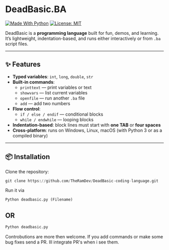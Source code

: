 # DeadBasic.BA

[![Made With Python](https://img.shields.io/badge/Made%20with-Python-blue?logo=python)](https://www.python.org/)
[![License: MIT](https://img.shields.io/badge/License-MIT-green.svg)](LICENSE)

DeadBasic is a **programming language** built for fun, demos, and learning.  
It’s lightweight, indentation-based, and runs either interactively or from `.ba` script files.

---

## ✨ Features

- **Typed variables**: `int`, `long`, `double`, `str`
- **Built-in commands**:  
  - `printtext` — print variables or text  
  - `showvars` — list current variables  
  - `openfile` — run another `.ba` file  
  - `add` — add two numbers  
- **Flow control**:  
  - `if / else / endif` — conditional blocks  
  - `while / endwhile` — looping blocks  
- **Indentation-based**: block lines must start with **one TAB** or **four spaces**  
- **Cross-platform**: runs on Windows, Linux, macOS (with Python 3 or as a compiled binary)

---

## 📦 Installation

Clone the repository:
```python
git clone https://github.com/TheRamDev/DeadBasic-coding-language.git
 ```

Run it via 

```python 
Python deadbasic.py (Filename) 
```
## OR

```python
Python deadbasic.py
```
Controbutions are more then welcome. If you add commands or make some bug fixes send a PR. Ill integrate PR's when i see them.
